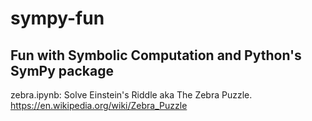 # sympy-fun

## Fun with Symbolic Computation and Python's SymPy package

zebra.ipynb:  Solve Einstein's Riddle aka The Zebra Puzzle.
https://en.wikipedia.org/wiki/Zebra_Puzzle
